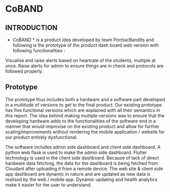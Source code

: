 # CoBAND
## INTRODUCTION
* CoBAND * is a product idea developed by team PontiacBandits and following is the prototype of the product dash board web version with following functionalities :

Visualise and raise alerts based on heartrate of the students, multiple at once.
Raise alerts for admin to ensure things are in check and protocols are followed properly.

## Prototype
The prototype thus includes both a hardware and a software part developed in a multitude of versions to get to the final product. Our existing prototype has five functional versions which are explained with all their semantics in this report. The idea behind making multiple versions was to ensure that the developing hardware adds to the functionalities of the software end in a manner that would improvise on the existing product and allow for further scaling/improvements without rendering the mobile application / website for our product entirely dysfunctional.

The software includes admin side dashboard and client side dashboard. A python web flask is used to make the admin side dashboard. Flutter technology is used in the client side dashboard. Because of lack of direct hardware data fetching, the data for the dashboard is being fetched from Cloudant after uploading it from a remote device. The web site & client side app dashboard are dynamic in nature and are updated as new data is realised by the web / mobile app. Dynamic updating and health analytics make it easier for the user to understand.

